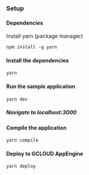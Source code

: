 ### Setup

#### Dependencies
Install yarn (package manager)
```
npm install -g yarn
```

#### Install the dependencies
```
yarn
```

#### Run the sample application

```
yarn dev
```
##### Navigate to localhost:3000

#### Compile the application 

```
yarn compile
```

#### Deploy to GCLOUD AppEngine
```
yarn deploy
```